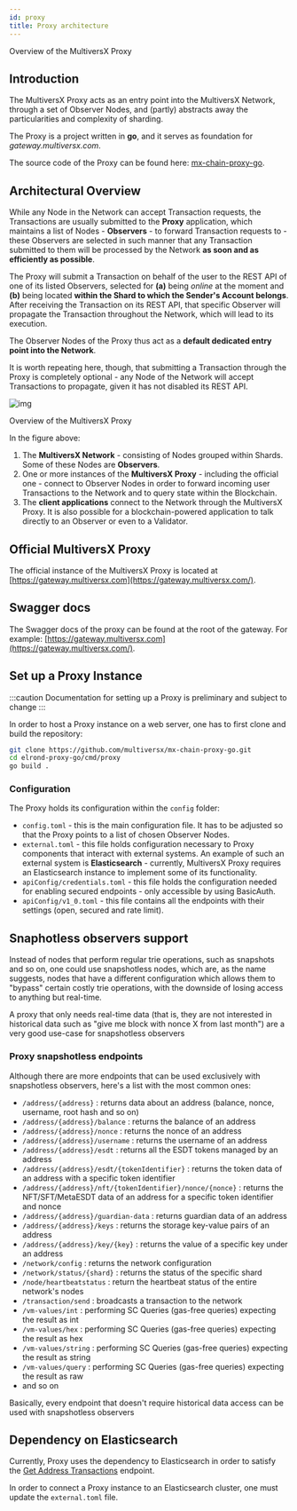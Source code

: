 ```yaml
---
id: proxy
title: Proxy architecture
---
```


Overview of the MultiversX Proxy

[comment]: # (mx-abstract)

## **Introduction**

The MultiversX Proxy acts as an entry point into the MultiversX Network, through a set of Observer Nodes, and (partly) abstracts away the particularities and complexity of sharding.

The Proxy is a project written in **go**, and it serves as foundation for *gateway.multiversx.com*.

The source code of the Proxy can be found here: [mx-chain-proxy-go](https://github.com/multiversx/mx-chain-proxy-go).

[comment]: # (mx-context-auto)

## **Architectural Overview**

While any Node in the Network can accept Transaction requests, the Transactions are usually submitted to the **Proxy** application, which maintains a list of Nodes - **Observers** - to forward Transaction requests to - these Observers are selected in such manner that any Transaction submitted to them will be processed by the Network **as soon and as efficiently as possible**.

The Proxy will submit a Transaction on behalf of the user to the REST API of one of its listed Observers, selected for **(a)** being _online_ at the moment and **(b)** being located **within the Shard to which the Sender's Account belongs**. After receiving the Transaction on its REST API, that specific Observer will propagate the Transaction throughout the Network, which will lead to its execution.

The Observer Nodes of the Proxy thus act as a **default dedicated entry point into the Network**.

It is worth repeating here, though, that submitting a Transaction through the Proxy is completely optional - any Node of the Network will accept Transactions to propagate, given it has not disabled its REST API.

![img](/technology/proxy-overview.png)

Overview of the MultiversX Proxy

In the figure above:

1. The **MultiversX Network** - consisting of Nodes grouped within Shards. Some of these Nodes are **Observers**.
2. One or more instances of the **MultiversX Proxy** - including the official one - connect to Observer Nodes in order to forward incoming user Transactions to the Network and to query state within the Blockchain.
3. The **client applications** connect to the Network through the MultiversX Proxy. It is also possible for a blockchain-powered application to talk directly to an Observer or even to a Validator.

[comment]: # (mx-context-auto)

## **Official MultiversX Proxy**

The official instance of the MultiversX Proxy is located at [https://gateway.multiversx.com](https://gateway.multiversx.com/).

[comment]: # (mx-context-auto)

## **Swagger docs**

The Swagger docs of the proxy can be found at the root of the gateway. For example: [https://gateway.multiversx.com](https://gateway.multiversx.com/).

[comment]: # (mx-context-auto)

## **Set up a Proxy Instance**

:::caution
Documentation for setting up a Proxy is preliminary and subject to change
:::

In order to host a Proxy instance on a web server, one has to first clone and build the repository:

```bash
git clone https://github.com/multiversx/mx-chain-proxy-go.git
cd elrond-proxy-go/cmd/proxy
go build .
```

[comment]: # (mx-context-auto)

### **Configuration**

The Proxy holds its configuration within the `config` folder:

- `config.toml` - this is the main configuration file. It has to be adjusted so that the Proxy points to a list of chosen Observer Nodes.
- `external.toml` - this file holds configuration necessary to Proxy components that interact with external systems. An example of such an external system is **Elasticsearch** - currently, MultiversX Proxy requires an Elasticsearch instance to implement some of its functionality.
- `apiConfig/credentials.toml` - this file holds the configuration needed for enabling secured endpoints - only accessible by using BasicAuth.
- `apiConfig/v1_0.toml` - this file contains all the endpoints with their settings (open, secured and rate limit).

[comment]: # (mx-context-auto)

## **Snaphotless observers support**

Instead of nodes that perform regular trie operations, such as snapshots and so on, one could use snapshotless nodes, which are, as the name suggests, nodes that have a different configuration which allows them to "bypass" certain costly trie operations, with the downside of losing access to anything but real-time.

A proxy that only needs real-time data (that is, they are not interested in historical data such as "give me block with nonce X from last month") are a very good use-case for snapshotless observers

[comment]: # (mx-context-auto)

### **Proxy snapshotless endpoints**

Although there are more endpoints that can be used exclusively with snapshotless observers, here's a list with the most common ones:
- `/address/{address}` : returns data about an address (balance, nonce, username, root hash and so on)
- `/address/{address}/balance` : returns the balance of an address
- `/address/{address}/nonce` : returns the nonce of an address
- `/address/{address}/username` : returns the username of an address
- `/address/{address}/esdt` : returns all the ESDT tokens managed by an address
- `/address/{address}/esdt/{tokenIdentifier}` : returns the token data of an address with a specific token identifier
- `/address/{address}/nft/{tokenIdentifier}/nonce/{nonce}` : returns the NFT/SFT/MetaESDT data of an address for a specific token identifier and nonce
- `/address/{address}/guardian-data` : returns guardian data of an address
- `/address/{address}/keys` : returns the storage key-value pairs of an address
- `/address/{address}/key/{key}` : returns the value of a specific key under an address
- `/network/config` : returns the network configuration
- `/network/status/{shard}` : returns the status of the specific shard
- `/node/heartbeatstatus` : return the heartbeat status of the entire network's nodes
- `/transaction/send` : broadcasts a transaction to the network
- `/vm-values/int` : performing SC Queries (gas-free queries) expecting the result as int
- `/vm-values/hex` : performing SC Queries (gas-free queries) expecting the result as hex
- `/vm-values/string` : performing SC Queries (gas-free queries) expecting the result as string
- `/vm-values/query` : performing SC Queries (gas-free queries) expecting the result as raw
- and so on

Basically, every endpoint that doesn't require historical data access can be used with snapshotless observers

[comment]: # (mx-context-auto)

## **Dependency on Elasticsearch**

Currently, Proxy uses the dependency to Elasticsearch in order to satisfy the [Get Address Transactions](/sdk-and-tools/rest-api/addresses/#get-address-transactions) endpoint.

In order to connect a Proxy instance to an Elasticsearch cluster, one must update the `external.toml` file.
